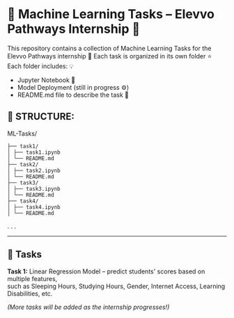 # 🧠 Machine Learning Tasks – Elevvo Pathways Internship 🚀

This repository contains a collection of Machine Learning Tasks for the Elevvo Pathways internship 🚀
Each task is organized in its own folder ⭐
Each folder includes: 💡  
  - Jupyter Notebook 📓
  - Model Deployment (still in progress ⚙️)
  - README.md file to describe the task 📃

## 📂 STRUCTURE:
ML-Tasks/
```
├── task1/
│ ├── task1.ipynb
│ └── README.md
├── task2/
│ ├── task2.ipynb
│ └── README.md
├── task3/
│ ├── task3.ipynb
│ └── README.md
├── task4/
│ ├── task4.ipynb
│ └── README.md
```
.
.
.
_______________________________________________________________________________________________________
## 📌 Tasks

**Task 1:** Linear Regression Model – predict students' scores based on multiple features,  
such as Sleeping Hours, Studying Hours, Gender, Internet Access, Learning Disabilities, etc.  

*(More tasks will be added as the internship progresses!)*
